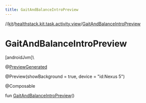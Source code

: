 ```yaml
---
title: GaitAndBalanceIntroPreview
---
```

//[kit](../../index.html)/[healthstack.kit.task.activity.view](index.html)/[GaitAndBalanceIntroPreview](-gait-and-balance-intro-preview.html)



# GaitAndBalanceIntroPreview



[androidJvm]\




@[PreviewGenerated](../healthstack.kit.annotation/-preview-generated/index.html)



@Preview(showBackground = true, device = &quot;id:Nexus 5&quot;)



@Composable



fun [GaitAndBalanceIntroPreview](-gait-and-balance-intro-preview.html)()




